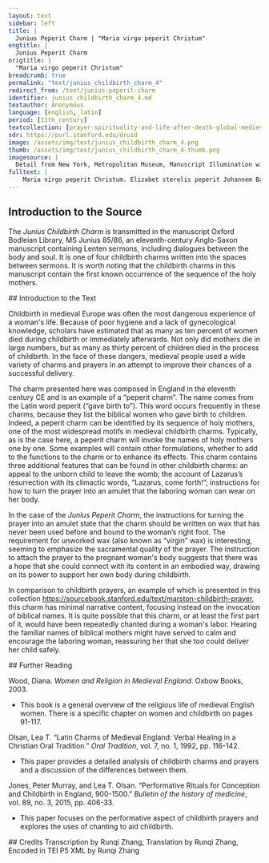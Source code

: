 ```yaml
---
layout: text
sidebar: left
title: |
  Junius Peperit Charm | "Maria virgo peperit Christum"
engtitle: |
  Junius Peperit Charm
origtitle: |
  "Maria virgo peperit Christum"
breadcrumb: true
permalink: "text/junius_childbirth_charm_4"
redirect_from: /text/junius-peperit-charm
identifier: junius_childbirth_charm_4.md
textauthor: Anonymous
language: [english,_latin]
period: [11th_century]
textcollection: [prayer-spirituality-and-life-after-death-global-medieval-perspectives]
sdr: https://purl.stanford.edu/druid 
image: /assets/img/text/junius_childbirth_charm_4.png
thumb: /assets/img/text/junius_childbirth_charm_4-thumb.png
imagesource: |
  Detail from New York, Metropolitan Museum, Manuscript Illumination with the Birth of the Virgin in an Initial G, from a Gradual [Public Domain]
fulltext: |
    Maria virgo peperit Christum. Elizabet sterelis peperit Johannem Baptistam.  The Virgin Mary gave birth to Christ. The infertile Elizabeth gave birth to John the Baptist. Adiuro te infans si es masculus aut femina per patrem et filium et spiritum sanctum ut exeas et recedas ultra I urge you, child, whether you are male or female, by the Father and the Son and the Holy Spirit, to come out and move beyond. ei non noceas neque insipientiam illi facias May you not harm the child nor make him foolish. amen. Amen. Videns Dominus flentes sorores Lazari ad monumentum lacrimatus est The Lord, seeing the wailing sisters of Lazarus, wept in front of the tomb. coram iudeis et clamabat Lazare, In the presence of the Jews, he exclaimed: veni foras “Lazarus, come out!” et prodiit ligatis manibus et pedibus qui fuerat quatriduanus mortuus. And he who had been dead for four days came out with his hands and feet bound. Writ ðis on wexe ðe næfre ne com to nanen wyrce and bind under hire swiðran fot. Write this in wax which has never been worked on and bind it under her right foot. 
--- 
```

## Introduction to the Source 
<p>The <em>Junius Childbirth Charm</em> is transmitted in the manuscript Oxford Bodleian Library, MS Junius 85/86, an eleventh-century Anglo-Saxon manuscript containing Lenten sermons, including dialogues between the body and soul. It is one of four childbirth charms written into the spaces between sermons. It is worth noting that the childbirth charms in this manuscript contain the first known occurrence of the sequence of the holy mothers.</p>
## Introduction to the Text 
<p>Childbirth in medieval Europe was often the most dangerous experience of a woman's life. Because of poor hygiene and a lack of gynecological knowledge, scholars have estimated that as many as ten percent of women died during childbirth or immediately afterwards. Not only did mothers die in large numbers, but as many as thirty percent of children died in the process of childbirth. In the face of these dangers, medieval people used a wide variety of charms and prayers in an attempt to improve their chances of a successful delivery.</p> <p>The charm presented here was composed in England in the eleventh century CE and is an example of a “peperit charm”. The name comes from the Latin word peperit (“gave birth to”). This word occurs frequently in these charms, because they list the biblical women who gave birth to children. Indeed, a peperit charm can be identified by its sequence of holy mothers, one of the most widespread motifs in medieval childbirth charms. Typically, as is the case here, a peperit charm will invoke the names of holy mothers one by one. Some examples will contain other formulations, whether to add to the functions to the charm or to enhance its effects. This charm contains three additional features that can be found in other childbirth charms: an appeal to the unborn child to leave the womb; the account of Lazarus’s resurrection with its climactic words, “Lazarus, come forth!”; instructions for how to turn the prayer into an amulet that the laboring woman can wear on her body.</p> <p>In the case of the <em>Junius Peperit Charm</em>, the instructions for turning the prayer into an amulet state that the charm should be written on wax that has never been used before and bound to the woman’s right foot. The requirement for unworked wax (also known as “virgin” wax) is interesting, seeming to emphasize the sacramental quality of the prayer. The instruction to attach the prayer to the pregnant woman's body suggests that there was a hope that she could connect with its content in an embodied way, drawing on its power to support her own body during childbirth.</p> <p>In comparison to childbirth prayers, an example of which is presented in this collection <a href="https://sourcebook.stanford.edu/text/marston-childbirth-prayer">https://sourcebook.stanford.edu/text/marston-childbirth-prayer</a>, this charm has minimal narrative content, focusing instead on the invocation of biblical names. It is quite possible that this charm, or at least the first part of it, would have been repeatedly chanted during a woman's labor. Hearing the familiar names of biblical mothers might have served to calm and encourage the laboring woman, reassuring her that she too could deliver her child safely.</p>
## Further Reading 
<p>Wood, Diana. <em>Women and Religion in Medieval England</em>. Oxbow Books, 2003.</p> <ul> <li>This book is a general overview of the religious life of medieval English women. There is a specific chapter on women and childbirth on pages 91-117.</li> </ul> <p>Olsan, Lea T. “Latin Charms of Medieval England: Verbal Healing in a Christian Oral Tradition.” <em>Oral Tradition</em>, vol. 7, no. 1, 1992, pp. 116-142.</p> <ul> <li>This paper provides a detailed analysis of childbirth charms and prayers and a discussion of the differences between them.</li> </ul> <p>Jones, Peter Murray, and Lea T. Olsan. “Performative Rituals for Conception and Childbirth in England, 900-1500.” <em>Bulletin of the history of medicine</em>, vol. 89, no. 3, 2015, pp. 406-33.</p> <ul> <li>This paper focuses on the performative aspect of childbirth prayers and explores the uses of chanting to aid childbirth.</li> </ul>
## Credits
Transcription by Runqi Zhang, Translation by Runqi Zhang, Encoded in TEI P5 XML by Runqi Zhang
